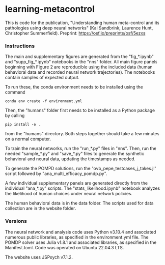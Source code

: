 # learning-metacontrol

This is code for the publication, "Understanding human meta-control and its pathologies using deep neural networks" (Kai Sandbrink, Laurence Hunt, Christopher Summerfield). Preprint: https://osf.io/preprints/osf/5ezxs

### Instructions

The main and supplementary figures are generated from the "fig_\*.ipynb" and "supp_fig_\*.ipynb" notebooks in the "nns" folder. All main figure panels beginning with Figure 2 are reproducible using the included data (human behavioral data and recorded neural network trajectories). The notebooks contain samples of expected output.

To run these, the conda environment needs to be installed using the command

```
conda env create -f environment.yml
```

Then, the "humans" folder first needs to be installed as a Python package by calling

``` 
pip install -e . 
```

from the "humans" directory. Both steps together should take a few minutes on a normal computer.

To train the neural networks, run the "run_\*.py" files in "nns". Then, run the needed "sample_\*.py" and "save_\*.py" files to generate the synthetic behavioral and neural data, updating the timestamps as needed.

To generate the POMPD solutions, run the "ovb_pepe_testcases_j_takes.jl" script followed by "ana_multi_efficacy_pomdp.py". 

A few individual supplementary panels are generated directly from the individual "ana_\*.py" scripts. The "stats_likelihood.ipynb" notebook analyzes the likelihood of human choices under neural network policies.

The human behavioral data is in the data folder. The scripts used for data collection are in the website folder.

### Versions

The neural network and analysis code uses Python v3.10.4 and associated numerous public libraries, as specified in the environment.yml file. The POMDP solver uses Julia v1.8.1 and associated libraries, as specified in the Manifest.toml. Code was operated on Ubuntu 22.04.3 LTS.

The website uses JSPsych v7.1.2.
